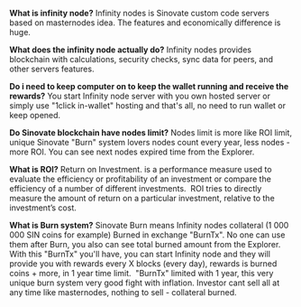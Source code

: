 **What is infinity node?**
Infinity nodes is Sinovate custom code servers based on masternodes idea. The features and economically difference is huge.

**What does the infinity node actually do?**
Infinity nodes provides blockchain with calculations, security checks, sync data for peers, and other servers features. 

**Do i need to keep computer on to keep the wallet running and receive the rewards?**
You start Infinity node server with you own hosted server or simply use "1click in-wallet" hosting and that's all, no need to run wallet or keep opened.

**Do Sinovate blockchain have nodes limit?**
Nodes limit is more like ROI limit, unique Sinovate "Burn" system lovers nodes count every year, less nodes - more ROI. You can see next nodes expired time from the Explorer.

**What is ROI?**
Return on Investment.
is a performance measure used to evaluate the efficiency or profitability of an investment or compare the efficiency of a number of different investments. 
ROI tries to directly measure the amount of return on a particular investment, relative to the investment’s cost.

**What is Burn system?**
Sinovate Burn means Infinity nodes collateral (1 000 000 SIN coins for example) Burned in exchange "BurnTx". No one can use them after Burn, you also can see total burned amount from the Explorer.
With this "BurnTx" you'll have, you can start Infinity node and they will provide you with rewards every X blocks (every day), rewards is burned coins + more, in 1 year time limit. 
"BurnTx" limited with 1 year, this very unique burn system very good fight with inflation. Investor cant sell all at any time like masternodes, nothing to sell - collateral burned.

